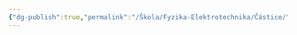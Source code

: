 ```yaml
---
{"dg-publish":true,"permalink":"/Škola/Fyzika-Elektrotechnika/Částice/","created":"2024-02-15T18:22:31.685+01:00","updated":"2024-03-13T18:12:17.858+01:00"}
---
```


